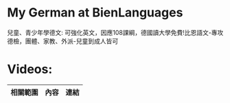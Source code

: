 # My German at BienLanguages
兒童、青少年學德文: 可強化英文，因應108課綱，德國讀大學免費!比恩語文-專攻德檢，團體、家教、外派-兒童到成人皆可

# Videos:

| 相關範圍 | 內容 | 連結 |
|:--------|:-----|:-----|

